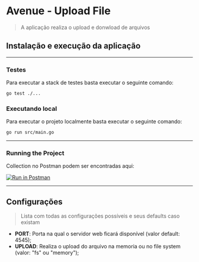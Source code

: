 # **Avenue - Upload File**
> A aplicação realiza o upload e donwload de arquivos 
## Instalação e execução da aplicação
-----
### Testes

Para executar a stack de testes basta executar o seguinte comando:

```sh
go test ./...
```

### Executando local

Para executar o projeto localmente basta executar o seguinte comando:

```sh
go run src/main.go
```

---
### Running the Project

Collection no Postman podem ser encontradas aqui:
<br>

[![Run in Postman](https://run.pstmn.io/button.svg)](https://app.getpostman.com/run-collection/0ea80040988a7f050a9a?action=collection%2Fimport)


---
## Configurações

> Lista com todas as configurações possíveis e seus defaults caso existam

- **PORT**: Porta na qual o servidor web ficará disponível (valor default: 4545);
- **UPLOAD**: Realiza o upload do arquivo na memoria ou no file system (valor: "fs" ou "memory");
